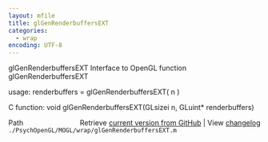 ```yaml
---
layout: mfile
title: glGenRenderbuffersEXT
categories:
  - wrap
encoding: UTF-8
---
```


glGenRenderbuffersEXT  Interface to OpenGL function glGenRenderbuffersEXT

usage:  renderbuffers = glGenRenderbuffersEXT\( n \)

C function:  void glGenRenderbuffersEXT\(GLsizei n, GLuint\* renderbuffers\)


<div class="code_header" style="text-align:right;">
  <span style="float:left;">Path&nbsp;&nbsp;</span> <span class="counter">Retrieve <a href=
  "https://raw.github.com/Psychtoolbox-3/Psychtoolbox-3/beta/./PsychOpenGL/MOGL/wrap/glGenRenderbuffersEXT.m">current version from GitHub</a> | View <a href=
  "https://github.com/Psychtoolbox-3/Psychtoolbox-3/commits/beta/./PsychOpenGL/MOGL/wrap/glGenRenderbuffersEXT.m">changelog</a></span>
</div>
<div class="code">
  <code>./PsychOpenGL/MOGL/wrap/glGenRenderbuffersEXT.m</code>
</div>

